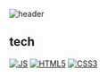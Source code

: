 
<!--
**jin7639/jin7639** is a ✨ _special_ ✨ repository because its `README.md` (this file) appears on your GitHub profile.

Here are some ideas to get you started:

- 🔭 I’m currently working on ...
- 🌱 I’m currently learning ...
- 👯 I’m looking to collaborate on ...
- 🤔 I’m looking for help with ...
- 💬 Ask me about ...
- 📫 How to reach me: ...
- 😄 Pronouns: ...
- ⚡ Fun fact: ...
-->

![header](https://capsule-render.vercel.app/api?type=wave&color=ffe057&height=300&section=header&text=Jinny%20WHPH&fontSize=90)
## tech
[![JS](https://img.shields.io/badge/JavaScript-F7DF1E?style=flat-square&logo=JavaScript&logoColor=black)](linkhere)
[![HTML5](https://img.shields.io/badge/HTML5-E34F26?style=flat-square&logo=HTML5&logoColor=white)](linkhere)
[![CSS3](https://img.shields.io/badge/CSS3-1572B6?style=flat-square&logo=CSS3&logoColor=white)](linkhere)
